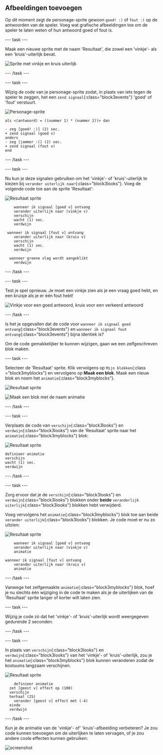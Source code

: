 ## Afbeeldingen toevoegen

Op dit moment zegt de personage-sprite gewoon `goed! :)` of `fout :(` op de antwoorden van de speler. Voeg wat grafische afbeeldingen toe om de speler te laten weten of hun antwoord goed of fout is.

\--- task \---

Maak een nieuwe sprite met de naam 'Resultaat', die zowel een 'vinkje'- als een 'kruis'-uiterlijk bevat.

![Sprite met vinkje en kruis uiterlijk](images/brain-result.png)

\--- /task \---

\--- task \---

Wijzig de code van je personage-sprite zodat, in plaats van iets tegen de speler te zeggen, het een `zend signaal`{:class="block3events"} 'goed' of 'fout' verstuurt.

![Personage-sprite](images/giga-sprite.png)

```blocks3
als <(antwoord) = ((nummer 1) * (nummer 2))> dan

- zeg [goed! :)] (2) sec.
+ zend signaal (goed v)
anders
- zeg [jammer :(] (2) sec.
+ zend signaal (fout v)
end
```

\--- /task \---

\--- task \---

Nu kun je deze signalen gebruiken om het 'vinkje'- of 'kruis'-uiterlijk te kiezen bij `verander uiterlijk naar`{:class="block3looks"}. Voeg de volgende code toe aan de sprite 'Resultaat':

![Resultaat sprite](images/result-sprite.png)

```blocks3
    wanneer ik signaal [goed v] ontvang
    verander uiterlijk naar (vinkje v)
    verschijn
    wacht (1) sec.
    verdwijn

 wanneer ik signaal [fout v] ontvang
    verander uiterlijk naar (kruis v)
    verschijn
    wacht (1) sec.
    verdwijn

  wanneer groene vlag wordt aangeklikt
    verdwijn
```

\--- /task \---

\--- task \---

Test je spel opnieuw. Je moet een vinkje zien als je een vraag goed hebt, en een kruisje als je er één fout hebt!

![Vinkje voor een goed antwoord, kruis voor een verkeerd antwoord](images/brain-test-answer.png)

\--- /task \---

Is het je opgevallen dat de code voor `wanneer ik signaal goed ontvang`{:class="block3events"} en `wanneer ik signaal fout ontvang`{:class="block3events"} bijna identiek is?

Om de code gemakkelijker te kunnen wijzigen, gaan we een zelfgeschreven blok maken.

\--- task \---

Selecteer de 'Resultaat' sprite. Klik vervolgens op `Mijn blokken`{:class ="block3myblocks"} en vervolgens op **Maak een blok**. Maak een nieuw blok en noem het `animatie`{:class="block3myblocks"}.

![Resultaat sprite](images/result-sprite.png)

![Maak een blok met de naam animatie](images/brain-animate-function.png)

\--- /task \---

\--- task \---

Verplaats de code van `verschijn`{:class="block3looks"} en `verdwijn`{:class="block3looks"} van de 'Resultaat' sprite naar het `animatie`{:class="block3myblocks"} blok:

![Resultaat sprite](images/result-sprite.png)

```blocks3
definieer animatie
verschijn
wacht (1) sec.
verdwijn
```

\--- /task \---

\--- task \---

Zorg ervoor dat je de `verschijn`{:class="block3looks"} en `verdwijn`{:class="block3looks"} blokken onder **beide** `veranderlijk uiterlijk`{:class="block3looks"} blokken hebt verwijderd.

Voeg vervolgens het `animatie`{:class="block3myblocks"} blok toe aan beide `verander uiterlijk`{:class="block3looks"} blokken. Je code moet er nu zo uitzien:

![Resultaat sprite](images/result-sprite.png)

```blocks3
    wanneer ik signaal [goed v] ontvang
    verander uiterlijk naar (vinkje v)
    animatie

wanneer ik signaal [fout v] ontvang
    verander uiterlijk naar (kruis v)
    animatie
```

\--- /task \---

Vanwege het zelfgemaakte `animatie`{:class="block3myblocks"} blok, hoef je nu slechts één wijziging in de code te maken als je de uiterlijken van de 'Resultaat' sprite langer of korter wilt laten zien.

\--- task \---

Wijzig je code zó dat het 'vinkje'- of 'kruis'-uiterlijk wordt weergegeven gedurende 2 seconden.

\--- /task \---

\--- task \---

In plaats van `verschijn`{:class="block3looks"} en `verdwijn`{:class="block3looks"} van het 'vinkje'- of 'kruis'-uiterlijk, zou je het `animatie`{:class="block3myblocks"} blok kunnen veranderen zodat de kostuums langzaam verschijnen.

![Resultaat sprite](images/result-sprite.png)

```blocks3
    definieer animatie
  zet [geest v] effect op (100)
  verschijn
  herhaal (25)
    verander [geest v] effect met (-4)
  einde
  verdwijn
```

\--- /task \---

Kun je de animatie van de 'vinkje'- of' 'kruis'-afbeelding verbeteren? Je zou code kunnen toevoegen om de uiterlijken te laten vervagen, of je zou andere coole effecten kunnen gebruiken:

![screenshot](images/brain-effects.png)